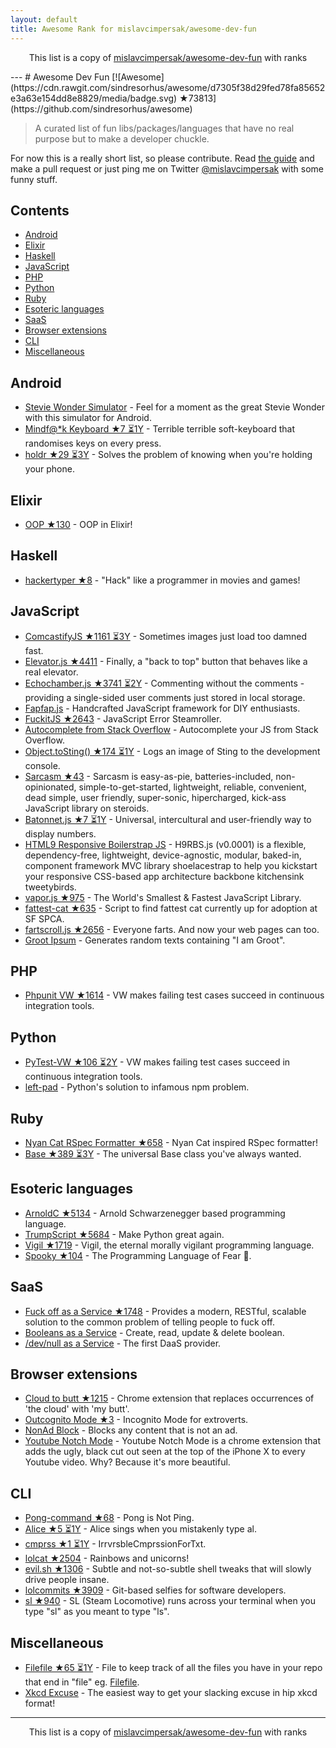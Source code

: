 ```yaml
---
layout: default
title: Awesome Rank for mislavcimpersak/awesome-dev-fun
---
```


<p align="center">
	This list is a copy of <a href="https://github.com/mislavcimpersak/awesome-dev-fun">mislavcimpersak/awesome-dev-fun</a> with ranks
</p>
---
# Awesome Dev Fun [![Awesome](https://cdn.rawgit.com/sindresorhus/awesome/d7305f38d29fed78fa85652e3a63e154dd8e8829/media/badge.svg) ★73813](https://github.com/sindresorhus/awesome)

> A curated list of fun libs/packages/languages that have no real purpose but to make a developer chuckle.

For now this is a really short list, so please contribute. Read [the guide](https://github.com/mislavcimpersak/awesome-dev-fun/blob/master/CONTRIBUTING.md) and make a pull request or just ping me on Twitter [@mislavcimpersak](https://twitter.com/mislavcimpersak) with some funny stuff.


## Contents

- [Android](#android)
- [Elixir](#elixir)
- [Haskell](#haskell)
- [JavaScript](#javascript)
- [PHP](#php)
- [Python](#python)
- [Ruby](#ruby)
- [Esoteric languages](#esoteric-languages)
- [SaaS](#saas)
- [Browser extensions](#browser-extensions)
- [CLI](#cli)
- [Miscellaneous](#miscellaneous)


## Android

- [Stevie Wonder Simulator](https://play.google.com/store/apps/details?id=erseco.soft.stevie.wonder.simulator) - Feel for a moment as the great Stevie Wonder with this simulator for Android.
- [Mindf@*k Keyboard ★7 ⏳1Y](https://github.com/terriblehackskeyboard/keyboard) - Terrible terrible soft-keyboard that randomises keys on every press.
- [holdr ★29 ⏳3Y](https://github.com/starakaj/holdr) - Solves the problem of knowing when you're holding your phone.


## Elixir
- [OOP ★130](https://github.com/wojtekmach/oop) - OOP in Elixir!


## Haskell
- [hackertyper ★8](https://github.com/fgaz/hackertyper) - "Hack" like a programmer in movies and games!


## JavaScript

- [ComcastifyJS ★1161 ⏳3Y](https://github.com/theonion/comcastifyjs) - Sometimes images just load too damned fast.
- [Elevator.js ★4411](https://github.com/tholman/elevator.js) - Finally, a "back to top" button that behaves like a real elevator.
- [Echochamber.js ★3741 ⏳2Y](https://github.com/tessalt/echo-chamber-js) - Commenting without the comments - providing a single-sided user comments just stored in local storage.
- [Fapfap.js](http://fapfapjs.io) - Handcrafted JavaScript framework for DIY enthusiasts.
- [FuckitJS ★2643](https://github.com/mattdiamond/fuckitjs) - JavaScript Error Steamroller.
- [Autocomplete from Stack Overflow](https://emilschutte.com/stackoverflow-autocomplete/) - Autocomplete your JS from Stack Overflow.
- [Object.toSting() ★174 ⏳1Y](https://github.com/teropa/to-sting) - Logs an image of Sting to the development console.
- [Sarcasm ★43](https://github.com/komlev/sarcasm) - Sarcasm is easy-as-pie, batteries-included, non-opinionated, simple-to-get-started, lightweight, reliable, convenient, dead simple, user friendly, super-sonic, hipercharged, kick-ass JavaScript library on steroids.
- [Batonnet.js ★7 ⏳1Y](https://github.com/BinaryBrain/Batonnet.js) - Universal, intercultural and user-friendly way to display numbers.
- [HTML9 Responsive Boilerstrap JS](http://html9responsiveboilerstrapjs.com/) - H9RBS.js (v0.0001) is a flexible, dependency-free, lightweight, device-agnostic, modular, baked-in, component framework MVC library shoelacestrap to help you kickstart your responsive CSS-based app architecture backbone kitchensink tweetybirds.
- [vapor.js ★975](https://github.com/madrobby/vapor.js) - The World's Smallest & Fastest JavaScript Library.
- [fattest-cat ★635](https://github.com/lexiross/fattest-cat) - Script to find fattest cat currently up for adoption at SF SPCA.
- [fartscroll.js ★2656](https://github.com/theonion/fartscroll.js) - Everyone farts. And now your web pages can too.
- [Groot Ipsum](http://grootipsum.com/) - Generates random texts containing "I am Groot".


## PHP

- [Phpunit VW ★1614](https://github.com/hmlb/phpunit-vw) - VW makes failing test cases succeed in continuous integration tools.


## Python

- [PyTest-VW ★106 ⏳2Y](https://github.com/The-Compiler/pytest-vw) - VW makes failing test cases succeed in continuous integration tools.
- [left-pad](https://pypi.python.org/pypi/left-pad/) - Python's solution to infamous npm problem.


## Ruby

- [Nyan Cat RSpec Formatter ★658](https://github.com/mattsears/nyan-cat-formatter) - Nyan Cat inspired RSpec formatter!
- [Base ★389 ⏳3Y](https://github.com/garybernhardt/base) - The universal Base class you've always wanted.


## Esoteric languages

- [ArnoldC ★5134](https://github.com/lhartikk/ArnoldC) - Arnold Schwarzenegger based programming language.
- [TrumpScript ★5684](https://github.com/samshadwell/TrumpScript) - Make Python great again.
- [Vigil ★1719](https://github.com/munificent/vigil) - Vigil, the eternal morally vigilant programming language.
- [Spooky ★104](https://github.com/ftripier/spookyc) - The Programming Language of Fear 🌚.


## SaaS

- [Fuck off as a Service ★1748](https://github.com/tomdionysus/foaas) - Provides a modern, RESTful, scalable solution to the common problem of telling people to fuck off.
- [Booleans as a Service](https://booleans.io/) - Create, read, update & delete boolean.
- [/dev/null as a Service](https://devnull-as-a-service.com/) - The first DaaS provider.


## Browser extensions

- [Cloud to butt ★1215](https://github.com/panicsteve/cloud-to-butt) - Chrome extension that replaces occurrences of 'the cloud' with 'my butt'.
- [Outcognito Mode ★3](https://github.com/hrldcpr/outcognito-mode) - Incognito Mode for extroverts.
- [NonAd Block](https://chrome.google.com/webstore/detail/nonad-block/mjdphmpknkepficogfmnfhabmlngggip?hl=en-US) - Blocks any content that is not an ad.
- [Youtube Notch Mode](https://chrome.google.com/webstore/detail/youtube-notch-mode/fiklbelmepfnpojheaklfnhfhbfkmibb) - Youtube Notch Mode is a chrome extension that adds the ugly, black cut out seen at the top of the iPhone X to every Youtube video. Why? Because it's more beautiful.


## CLI
- [Pong-command ★68](https://github.com/kurehajime/pong-command) - Pong is Not Ping.
- [Alice ★5 ⏳1Y](https://github.com/susisu/alice) - Alice sings when you mistakenly type al.
- [cmprss ★1 ⏳1Y](https://github.com/kurehajime/cmprss) - IrrvrsbleCmprssionForTxt.
- [lolcat ★2504](https://github.com/busyloop/lolcat) - Rainbows and unicorns!
- [evil.sh ★1306](https://github.com/mathiasbynens/evil.sh) - Subtle and not-so-subtle shell tweaks that will slowly drive people insane.
- [lolcommits ★3909](https://github.com/mroth/lolcommits) - Git-based selfies for software developers.
- [sl ★940](https://github.com/mtoyoda/sl) - SL (Steam Locomotive) runs across your terminal when you type "sl" as you meant to type "ls".


## Miscellaneous
- [Filefile ★65 ⏳1Y](https://github.com/cobyism/Filefile) - File to keep track of all the files you have in your repo that end in "file" eg. [Filefile](Filefile).
- [Xkcd Excuse](https://xkcd-excuse.com) - The easiest way to get your slacking excuse in hip xkcd format!
---
<p align="center">
	This list is a copy of <a href="https://github.com/mislavcimpersak/awesome-dev-fun">mislavcimpersak/awesome-dev-fun</a> with ranks
</p>
